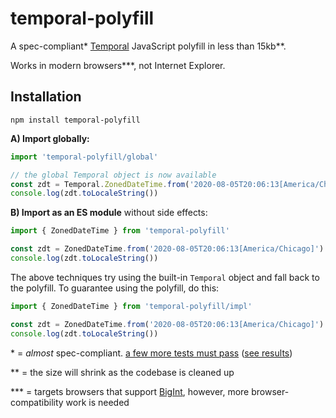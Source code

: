 
# temporal-polyfill

A spec-compliant<super>*</super> [Temporal] JavaScript polyfill in less than 15kb<super>**</super>.

Works in modern browsers<super>***</super>, not Internet Explorer.


## Installation

```
npm install temporal-polyfill
```

**A) Import globally:**

```js
import 'temporal-polyfill/global'

// the global Temporal object is now available
const zdt = Temporal.ZonedDateTime.from('2020-08-05T20:06:13[America/Chicago]')
console.log(zdt.toLocaleString())
```

**B) Import as an ES module** without side effects:

```js
import { ZonedDateTime } from 'temporal-polyfill'

const zdt = ZonedDateTime.from('2020-08-05T20:06:13[America/Chicago]')
console.log(zdt.toLocaleString())
```

The above techniques try using the built-in `Temporal` object and fall back to the polyfill.
To guarantee using the polyfill, do this:

```js
import { ZonedDateTime } from 'temporal-polyfill/impl'

const zdt = ZonedDateTime.from('2020-08-05T20:06:13[America/Chicago]')
console.log(zdt.toLocaleString())
```


<super>*</super> = *almost* spec-compliant.
[a few more tests must pass](jest.config.cjs)
([see results](https://github.com/fullcalendar/temporal/actions))

<super>**</super> = the size will shrink as the codebase is cleaned up

<super>***</super> = targets browsers that support [BigInt], however, more browser-compatibility
work is needed


[Temporal]: https://github.com/tc39/proposal-temporal
[BigInt]: https://developer.mozilla.org/en-US/docs/Web/JavaScript/Reference/Global_Objects/BigInt
